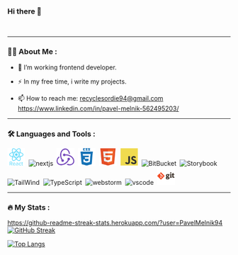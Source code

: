 ### Hi there 👋

<!--
**PavelMelnik94/PavelMelnik94** is a ✨ _special_ ✨ repository because its `README.md` (this file) appears on your GitHub profile.

Here are some ideas to get you started:

- 🔭 I’m currently working on ...
- 🌱 I’m currently learning ...
- 👯 I’m looking to collaborate on ...
- 🤔 I’m looking for help with ...
- 💬 Ask me about ...
- 📫 How to reach me: ...
- 😄 Pronouns: ...
- ⚡ Fun fact: ...
-->
<div id="badges">
  <img src="https://komarev.com/ghpvc/?username=pavelmelnik94&style=flat-square&color=blue" alt=""/>
</div>

---

### :woman_technologist: About Me :

- :telescope: I’m working frontend developer.

- :zap: In my free time, i write my projects.

- :mailbox: How to reach me: recyclesordie94@gmail.com https://www.linkedin.com/in/pavel-melnik-562495203/

---

### :hammer_and_wrench: Languages and Tools :
<div>
  <img src="https://github.com/devicons/devicon/blob/master/icons/react/react-original-wordmark.svg" title="React" alt="React" width="40" height="40"/>&nbsp;
  <img src="https://cdn.jsdelivr.net/gh/devicons/devicon/icons/nextjs/nextjs-original.svg" title="nextjs" alt="nextjs" width="40" height="40" />&nbsp;
  <img src="https://github.com/devicons/devicon/blob/master/icons/redux/redux-original.svg" title="Redux" alt="Redux " width="40" height="40"/>&nbsp;
  <img src="https://github.com/devicons/devicon/blob/master/icons/css3/css3-plain-wordmark.svg"  title="CSS3" alt="CSS" width="40" height="40"/>&nbsp;
  <img src="https://github.com/devicons/devicon/blob/master/icons/html5/html5-original.svg" title="HTML5" alt="HTML" width="40" height="40"/>&nbsp;
  <img src="https://github.com/devicons/devicon/blob/master/icons/javascript/javascript-original.svg" title="JavaScript" alt="JavaScript" width="40" />&nbsp;
  <img src="https://cdn.jsdelivr.net/gh/devicons/devicon/icons/bitbucket/bitbucket-original.svg" title="BitBucket" alt="BitBucket" width="40" height="40"/>&nbsp;
  <img src="https://cdn.jsdelivr.net/gh/devicons/devicon/icons/storybook/storybook-original.svg"  title="Storybook" alt="Storybook" width="40" height="40"/>&nbsp;
  <img src="https://cdn.jsdelivr.net/gh/devicons/devicon/icons/tailwindcss/tailwindcss-plain.svg" title="TailWind" alt="TailWind" width="40" height="40" />&nbsp;
  <img src="https://cdn.jsdelivr.net/gh/devicons/devicon/icons/typescript/typescript-original.svg" title="TypeScript" alt="TypeScript" width="40" height="40"  />&nbsp;
  <img src="https://cdn.jsdelivr.net/gh/devicons/devicon/icons/webstorm/webstorm-original.svg" title="webstorm" alt="webstorm" width="40" height="40" />&nbsp;
  <img src="https://cdn.jsdelivr.net/gh/devicons/devicon/icons/vscode/vscode-original.svg" title="vscode" alt="vscode" width="40" height="40"  />&nbsp;
  <img src="https://github.com/devicons/devicon/blob/master/icons/git/git-original-wordmark.svg" title="Git" "alt="Git" width="40" height="40"/>&nbsp;
</div>

---

### :fire: My Stats :
https://github-readme-streak-stats.herokuapp.com/?user=PavelMelnik94
[![GitHub Streak](http://github-readme-streak-stats.herokuapp.com?user=PavelMelnik94&theme=dark&background=000000)](https://git.io/streak-stats)

[![Top Langs](https://github-readme-stats.vercel.app/api/top-langs/?username=PavelMelnik94)](https://github.com/anuraghazra/github-readme-stats)
